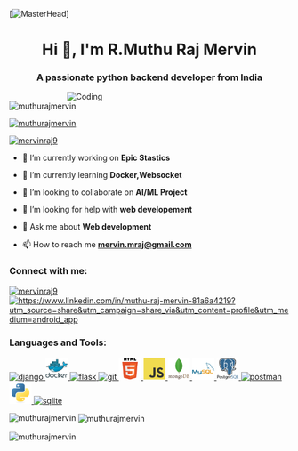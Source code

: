 [![MasterHead](https://user-images.githubusercontent.com/90236635/232446433-d5540fa2-fe28-4bb8-b929-cdb51fe61336.gif)]
<h1 align="center">Hi 👋, I'm R.Muthu Raj Mervin</h1>
<h3 align="center">A passionate python backend developer from India</h3>
<img align="right" alt="Coding" width="400" src="https://iconscout.com/lottie-animation/male-programmer-8928572">

<p align="left"> <img src="https://komarev.com/ghpvc/?username=muthurajmervin&label=Profile%20views&color=0e75b6&style=flat" alt="muthurajmervin" /> </p>

<p align="left"> <a href="https://github.com/ryo-ma/github-profile-trophy"><img src="https://github-profile-trophy.vercel.app/?username=muthurajmervin" alt="muthurajmervin" /></a> </p>

<p align="left"> <a href="https://twitter.com/mervinraj9" target="blank"><img src="https://img.shields.io/twitter/follow/mervinraj9?logo=twitter&style=for-the-badge" alt="mervinraj9" /></a> </p>

- 🔭 I’m currently working on **Epic Stastics**

- 🌱 I’m currently learning **Docker,Websocket**

- 👯 I’m looking to collaborate on **AI/ML Project**

- 🤝 I’m looking for help with **web developement**

- 💬 Ask me about **Web development**

- 📫 How to reach me **mervin.mraj@gmail.com**

<h3 align="left">Connect with me:</h3>
<p align="left">
<a href="https://twitter.com/mervinraj9" target="blank"><img align="center" src="https://raw.githubusercontent.com/rahuldkjain/github-profile-readme-generator/master/src/images/icons/Social/twitter.svg" alt="mervinraj9" height="30" width="40" /></a>
<a href="https://linkedin.com/in/https://www.linkedin.com/in/muthu-raj-mervin-81a6a4219?utm_source=share&utm_campaign=share_via&utm_content=profile&utm_medium=android_app" target="blank"><img align="center" src="https://raw.githubusercontent.com/rahuldkjain/github-profile-readme-generator/master/src/images/icons/Social/linked-in-alt.svg" alt="https://www.linkedin.com/in/muthu-raj-mervin-81a6a4219?utm_source=share&utm_campaign=share_via&utm_content=profile&utm_medium=android_app" height="30" width="40" /></a>
</p>

<h3 align="left">Languages and Tools:</h3>
<p align="left"> <a href="https://www.djangoproject.com/" target="_blank" rel="noreferrer"> <img src="https://cdn.worldvectorlogo.com/logos/django.svg" alt="django" width="40" height="40"/> </a> <a href="https://www.docker.com/" target="_blank" rel="noreferrer"> <img src="https://raw.githubusercontent.com/devicons/devicon/master/icons/docker/docker-original-wordmark.svg" alt="docker" width="40" height="40"/> </a> <a href="https://flask.palletsprojects.com/" target="_blank" rel="noreferrer"> <img src="https://www.vectorlogo.zone/logos/pocoo_flask/pocoo_flask-icon.svg" alt="flask" width="40" height="40"/> </a> <a href="https://git-scm.com/" target="_blank" rel="noreferrer"> <img src="https://www.vectorlogo.zone/logos/git-scm/git-scm-icon.svg" alt="git" width="40" height="40"/> </a> <a href="https://www.w3.org/html/" target="_blank" rel="noreferrer"> <img src="https://raw.githubusercontent.com/devicons/devicon/master/icons/html5/html5-original-wordmark.svg" alt="html5" width="40" height="40"/> </a> <a href="https://developer.mozilla.org/en-US/docs/Web/JavaScript" target="_blank" rel="noreferrer"> <img src="https://raw.githubusercontent.com/devicons/devicon/master/icons/javascript/javascript-original.svg" alt="javascript" width="40" height="40"/> </a> <a href="https://www.mongodb.com/" target="_blank" rel="noreferrer"> <img src="https://raw.githubusercontent.com/devicons/devicon/master/icons/mongodb/mongodb-original-wordmark.svg" alt="mongodb" width="40" height="40"/> </a> <a href="https://www.mysql.com/" target="_blank" rel="noreferrer"> <img src="https://raw.githubusercontent.com/devicons/devicon/master/icons/mysql/mysql-original-wordmark.svg" alt="mysql" width="40" height="40"/> </a> <a href="https://www.postgresql.org" target="_blank" rel="noreferrer"> <img src="https://raw.githubusercontent.com/devicons/devicon/master/icons/postgresql/postgresql-original-wordmark.svg" alt="postgresql" width="40" height="40"/> </a> <a href="https://postman.com" target="_blank" rel="noreferrer"> <img src="https://www.vectorlogo.zone/logos/getpostman/getpostman-icon.svg" alt="postman" width="40" height="40"/> </a> <a href="https://www.python.org" target="_blank" rel="noreferrer"> <img src="https://raw.githubusercontent.com/devicons/devicon/master/icons/python/python-original.svg" alt="python" width="40" height="40"/> </a> <a href="https://www.sqlite.org/" target="_blank" rel="noreferrer"> <img src="https://www.vectorlogo.zone/logos/sqlite/sqlite-icon.svg" alt="sqlite" width="40" height="40"/> </a> </p>

<p><img align="left" src="https://github-readme-stats.vercel.app/api/top-langs?username=muthurajmervin&show_icons=true&locale=en&layout=compact" alt="muthurajmervin" /></p>

<p>&nbsp;<img align="center" src="https://github-readme-stats.vercel.app/api?username=muthurajmervin&show_icons=true&locale=en" alt="muthurajmervin" /></p>

<p><img align="center" src="https://github-readme-streak-stats.herokuapp.com/?user=muthurajmervin&" alt="muthurajmervin" /></p>
